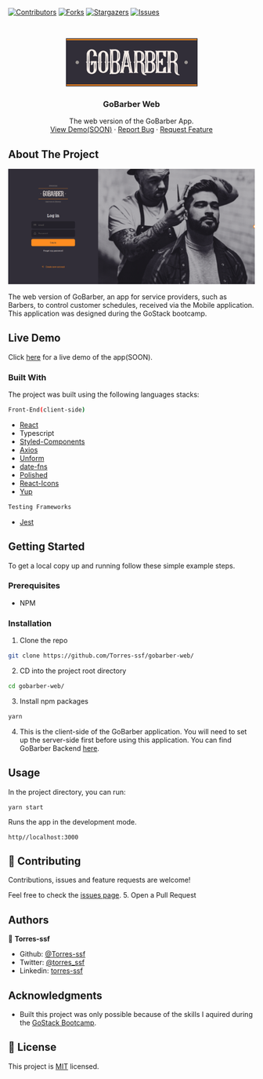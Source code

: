 [![Contributors][contributors-shield]][contributors-url]
[![Forks][forks-shield]][forks-url]
[![Stargazers][stars-shield]][stars-url]
[![Issues][issues-shield]][issues-url]

<!-- PROJECT LOGO -->
<br />
<p align="center">
    <img src="logo.png" alt="Logo" width="269" height="98">

  <h3 align="center">GoBarber Web</h3>

  <p align="center">
    The web version of the GoBarber App.
    <br />
    <a href="#">View Demo(SOON)</a>
    ·
    <a href="https://github.com/Torres-ssf/gobarber-web/issues">Report Bug</a>
    ·
    <a href="https://github.com/Torres-ssf/gobarber-web/issues">Request Feature</a>
  </p>
</p>

<!-- ABOUT THE PROJECT -->

## About The Project

![](screen1.png)

The web version of GoBarber, an app for service providers, such as Barbers, to control customer schedules, received via the Mobile application. This application was designed during the GoStack bootcamp.

## Live Demo

Click [here](https://github.com/Torres-ssf/gobarber-web/) for a live demo of the app(SOON).

### Built With

The project was built using the following languages stacks:

```sh
Front-End(client-side)
```

- [React](https://github.com/facebook/react)
- Typescript
- [Styled-Components](https://styled-components.com/)
- [Axios](https://www.npmjs.com/package/axios)
- [Unform](https://www.npmjs.com/package/unform)
- [date-fns](https://www.npmjs.com/package/date-fns)
- [Polished](https://www.npmjs.com/package/polished)
- [React-Icons](https://react-icons.github.io/react-icons/)
- [Yup](https://www.npmjs.com/package/yup)

```sh
Testing Frameworks
```

- [Jest](https://www.npmjs.com/package/jest)

<!-- GETTING STARTED -->

## Getting Started

To get a local copy up and running follow these simple example steps.

### Prerequisites

- NPM

### Installation

1. Clone the repo

```sh
git clone https://github.com/Torres-ssf/gobarber-web/
```

2. CD into the project root directory

```sh
cd gobarber-web/
```

3. Install npm packages

```sh
yarn
```

4. This is the client-side of the GoBarber application. You will need to set up the server-side first before using this application. You can find GoBarber Backend [here](https://github.com/Torres-ssf/gobarber-backend).

## Usage

In the project directory, you can run:

```JS
yarn start
```
Runs the app in the development mode.<br />

```JS
http//localhost:3000
```

## 🤝 Contributing

Contributions, issues and feature requests are welcome!

Feel free to check the [issues page](https://github.com/Torres-ssf/gobarber-web/issues).
5. Open a Pull Request

## Authors

👤 **Torres-ssf**

- Github: [@Torres-ssf](https://github.com/Torres-ssf)
- Twitter: [@torres_ssf](https://twitter.com/torres_ssf)
- Linkedin: [torres-ssf](https://www.linkedin.com/in/torres-ssf/)

## Acknowledgments

- Built this project was only possible because of the skills I aquired during the [GoStack Bootcamp](https://rocketseat.com.br/).

<!-- LICENSE -->

## 📝 License

This project is [MIT](lic.url) licensed.

<!-- MARKDOWN LINKS & IMAGES -->

[contributors-shield]: https://img.shields.io/github/contributors/Torres-ssf/gobarber-backend.svg?style=flat-square
[contributors-url]: https://github.com/Torres-ssf/gobarber-web/graphs/contributors
[forks-shield]: https://img.shields.io/github/forks/Torres-ssf/gobarber-web.svg?style=flat-square
[forks-url]: https://github.com/Torres-ssf/gobarber-web/network/members
[stars-shield]: https://img.shields.io/github/stars/Torres-ssf/gobarber-web.svg?style=flat-square
[stars-url]: https://github.com/Torres-ssf/gobarber-web/stargazers
[issues-shield]: https://img.shields.io/github/issues/Torres-ssf/gobarber-web.svg?style=flat-square
[issues-url]: https://github.com/Torres-ssf/gobarber-web/issues